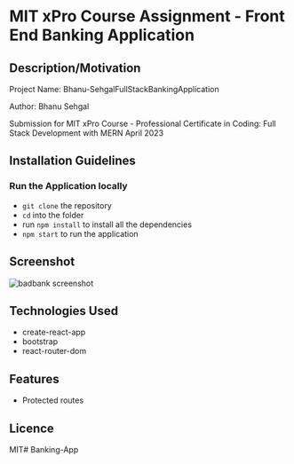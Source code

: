 # MIT xPro Course Assignment - Front End Banking Application

## Description/Motivation
Project Name: Bhanu-SehgalFullStackBankingApplication

Author: Bhanu Sehgal

Submission for MIT xPro Course - Professional Certificate in Coding: Full Stack Development with MERN April 2023

## Installation Guidelines

### Run the Application locally

- `git clone` the repository
- `cd` into the folder
- run `npm install` to install all the dependencies
- `npm start` to run the application

## Screenshot

![badbank screenshot](https://github.com/danielmarkow/banking-application/blob/main/bad-bank.png?raw=true)

## Technologies Used

- create-react-app
- bootstrap
- react-router-dom

## Features

- Protected routes

## Licence

MIT# Banking-App

